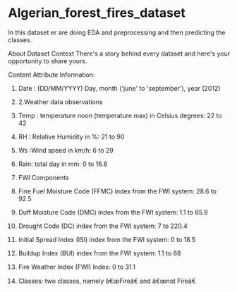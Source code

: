 # Algerian_forest_fires_dataset
In this dataset er are doing EDA and preprocessing and then predicting the classes.

About Dataset
Context
There's a story behind every dataset and here's your opportunity to share yours.

Content
Attribute Information:

1. Date : (DD/MM/YYYY) Day, month ('june' to 'september'), year (2012)

2. 2.Weather data observations

3. Temp : temperature noon (temperature max) in Celsius degrees: 22 to 42

4. RH : Relative Humidity in %: 21 to 90

5. Ws :Wind speed in km/h: 6 to 29

6. Rain: total day in mm: 0 to 16.8

7. FWI Components

8. Fine Fuel Moisture Code (FFMC) index from the FWI system: 28.6 to 92.5

9. Duff Moisture Code (DMC) index from the FWI system: 1.1 to 65.9

10. Drought Code (DC) index from the FWI system: 7 to 220.4

11. Initial Spread Index (ISI) index from the FWI system: 0 to 18.5

12. Buildup Index (BUI) index from the FWI system: 1.1 to 68

13. Fire Weather Index (FWI) Index: 0 to 31.1

14. Classes: two classes, namely â€œFireâ€ and â€œnot Fireâ€

